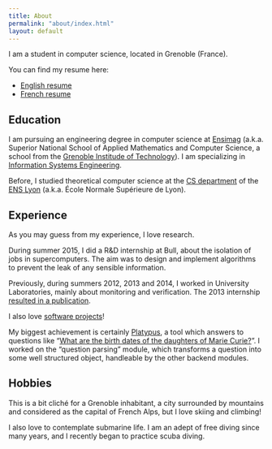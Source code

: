 ```yaml
---
title: About
permalink: "about/index.html"
layout: default
---
```


I am a student in computer science, located in Grenoble (France).

You can find my resume here:

* [English resume](/tom.cornebize_en.pdf)
* [French resume](/tom.cornebize_fr.pdf)


## Education

I am pursuing an engineering degree in computer science at [Ensimag](http://ensimag.grenoble-inp.fr/welcome/)
(a.k.a. Superior National School of Applied Mathematics and Computer Science, a
school from the [Grenoble Institude of Technology](http://www.grenoble-inp.fr/welcome/grenoble-institute-of-technology-9224.kjsp)).
I am specializing in [Information Systems Engineering](http://ensimag.grenoble-inp.fr/curriculum/information-systems-engineering-240318.kjsp?RH=1228477151490).

Before, I studied theoretical computer science at the [CS department](http://www.ens-lyon.fr/DI/?lang=en)
of the [ENS Lyon](http://www.ens-lyon.eu/ens-de-lyon-accueil-gb-78426.kjsp?RH=ENS-LYON-FR)
(a.k.a. École Normale Supérieure de Lyon).


## Experience

As you may guess from my experience, I love research.

During summer 2015, I did a R&D internship at Bull, about the isolation of jobs
in supercomputers. The aim was to design and implement algorithms to prevent the
leak of any sensible information.

Previously, during summers 2012, 2013 and 2014, I worked in University Laboratories,
mainly about monitoring and verification. The 2013 internship [resulted in a publication](/publications#forte14).


I also love [software projects](/projects)!

My biggest achievement is certainly [Platypus](/projects#platypus), a
tool which answers to questions like “[What are the birth dates of the daughters of Marie Curie?](http://askplatyp.us/?lang=en&q=What+are+the+birth+dates+of+the+daughters+of+Marie+Curie%3F)”.
I worked on the “question parsing” module, which transforms a question into some
well structured object, handleable by the other backend modules.


## Hobbies

This is a bit cliché for a Grenoble inhabitant, a city surrounded by mountains and
considered as the capital of French Alps, but I love skiing and climbing!

I also love to contemplate submarine life. I am an adept of free diving since many
years, and I recently began to practice scuba diving.
